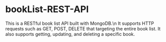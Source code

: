 # bookList-REST-API

This is a RESTful book list API built with MongoDB.\n
It supports HTTP requests such as GET, POST, DELETE that targeting the entire book list.
It also supports getting, updating, and deleting a specific book.
